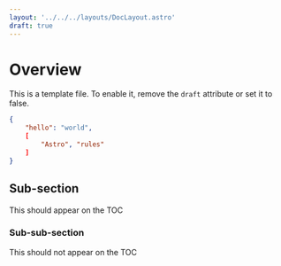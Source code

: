 ```yaml
---
layout: '../../../layouts/DocLayout.astro'
draft: true
---
```


# Overview

This is a template file. To enable it, remove the `draft` attribute or set it to false.

```json
{
	"hello": "world",
	[
		"Astro", "rules"
	]
}
```

## Sub-section

This should appear on the TOC

### Sub-sub-section

This should not appear on the TOC

